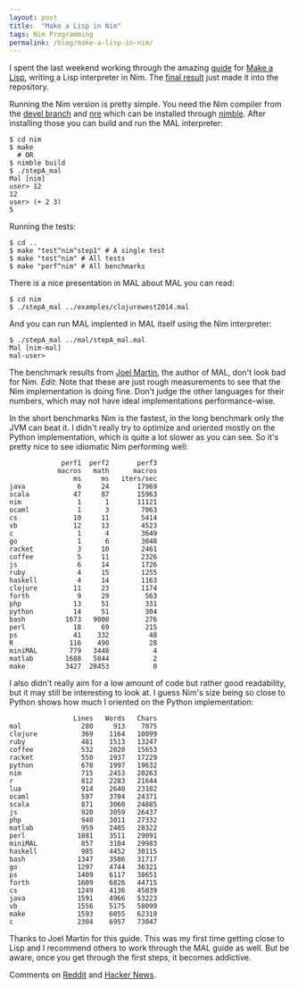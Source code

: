 ```yaml
---
layout: post
title:  "Make a Lisp in Nim"
tags: Nim Programming
permalink: /blog/make-a-lisp-in-nim/
---
```


I spent the last weekend working through the amazing
[guide](https://github.com/kanaka/mal/blob/master/process/guide.md) for [Make a
Lisp](https://github.com/kanaka/mal), writing a Lisp interpreter in Nim. The
[final result](https://github.com/kanaka/mal/tree/master/nim) just made it into
the repository.

Running the Nim version is pretty simple. You need the Nim compiler from the [devel branch](https://github.com/araq/nim) and [nre](https://github.com/flaviut/nre) which can be installed through [nimble](https://github.com/nim-lang/nimble). After installing those you can build and run the MAL interpreter:

    $ cd nim
    $ make
      # OR
    $ nimble build
    $ ./stepA_mal
    Mal [nim]
    user> 12
    12
    user> (+ 2 3)
    5

<!--more-->
Running the tests:

    $ cd ..
    $ make "test^nim^step1" # A single test
    $ make "test^nim" # All tests
    $ make "perf^nim" # All benchmarks

There is a nice presentation in MAL about MAL you can read:

    $ cd nim
    $ ./stepA_mal ../examples/clojurewest2014.mal

And you can run MAL implented in MAL itself using the Nim interpreter:

    $ ./stepA_mal ../mal/stepA_mal.mal
    Mal [nim-mal]
    mal-user>

The benchmark results from [Joel Martin](https://github.com/kanaka), the author
of MAL, don't look bad for Nim. _Edit_: Note that these are just rough
measurements to see that the Nim implementation is doing fine. Don't judge the
other languages for their numbers, which may not have ideal implementations
performance-wise.

In the short benchmarks Nim is the fastest, in the long benchmark only the JVM
can beat it. I didn't really try to optimize and oriented mostly on the Python
implementation, which is quite a lot slower as you can see. So it's pretty nice
to see idiomatic Nim performing well:

                 perf1  perf2       perf3
                macros   math      macros
                    ms     ms   iters/sec
    java             6     24       17969
    scala           47     87       15963
    nim              1      1       11121
    ocaml            1      3        7063
    cs              10     11        5414
    vb              12     13        4523
    c                1      4        3649
    go               1      6        3048
    racket           3     10        2461
    coffee           5     11        2326
    js               6     14        1726
    ruby             4     15        1255
    haskell          4     14        1163
    clojure         11     23        1174
    forth            9     29         563
    php             13     51         331
    python          14     51         304
    bash          1673   9000         276
    perl            18     69         215
    ps              41    332          48
    R              116    490          28
    miniMAL        779   3448           4
    matlab        1688   5844           2
    make          3427  28453           0


I also didn't really aim for a low amount of code but rather good readability,
but it may still be interesting to look at. I guess Nim's size being so close
to Python shows how much I oriented on the Python implementation:

                    Lines   Words   Chars
    mal               280     913    7075
    clojure           369    1164   10099
    ruby              481    1513   13247
    coffee            532    2020   15653
    racket            550    1937   17229
    python            670    1997   19632
    nim               715    2453   20263
    r                 812    2283   21644
    lua               914    2640   23102
    ocaml             597    3704   24371
    scala             871    3060   24885
    js                920    3059   26437
    php               940    3011   27332
    matlab            959    2485   28322
    perl             1081    3511   29091
    miniMAL           857    3104   29983
    haskell           985    4452   30115
    bash             1347    3586   31717
    go               1297    4744   36321
    ps               1409    6117   38651
    forth            1609    6826   44715
    cs               1249    4136   45039
    java             1591    4966   53223
    vb               1556    5175   58099
    make             1593    6055   62310
    c                2304    6957   73047

Thanks to Joel Martin for this guide. This was my first time getting close to
Lisp and I recommend others to work through the MAL guide as well. But be
aware, once you get through the first steps, it becomes addictive.

Comments on [Reddit](https://www.reddit.com/r/programming/comments/2xx4wq/make_a_lisp_in_nim/) and [Hacker News](https://news.ycombinator.com/item?id=9145360).
